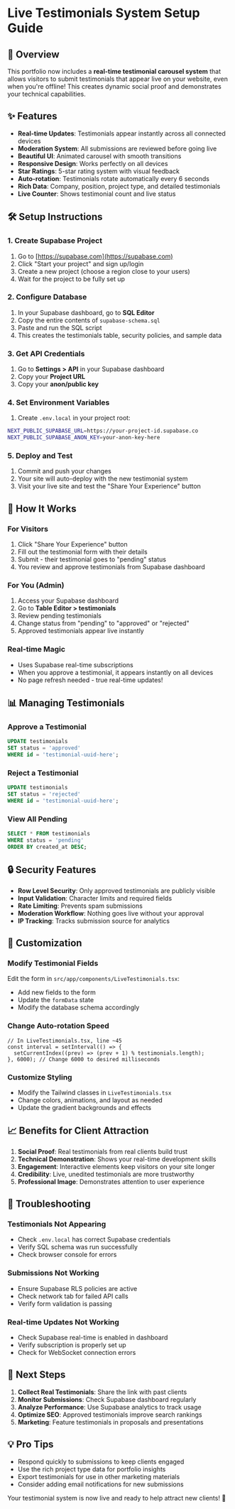 # Live Testimonials System Setup Guide

## 🚀 Overview

This portfolio now includes a **real-time testimonial carousel system** that allows visitors to submit testimonials that appear live on your website, even when you're offline! This creates dynamic social proof and demonstrates your technical capabilities.

## ✨ Features

- **Real-time Updates**: Testimonials appear instantly across all connected devices
- **Moderation System**: All submissions are reviewed before going live
- **Beautiful UI**: Animated carousel with smooth transitions
- **Responsive Design**: Works perfectly on all devices
- **Star Ratings**: 5-star rating system with visual feedback
- **Auto-rotation**: Testimonials rotate automatically every 6 seconds
- **Rich Data**: Company, position, project type, and detailed testimonials
- **Live Counter**: Shows testimonial count and live status

## 🛠️ Setup Instructions

### 1. Create Supabase Project

1. Go to [https://supabase.com](https://supabase.com)
2. Click "Start your project" and sign up/login
3. Create a new project (choose a region close to your users)
4. Wait for the project to be fully set up

### 2. Configure Database

1. In your Supabase dashboard, go to **SQL Editor**
2. Copy the entire contents of `supabase-schema.sql`
3. Paste and run the SQL script
4. This creates the testimonials table, security policies, and sample data

### 3. Get API Credentials

1. Go to **Settings > API** in your Supabase dashboard
2. Copy your **Project URL**
3. Copy your **anon/public key**

### 4. Set Environment Variables

1. Create `.env.local` in your project root:
```bash
NEXT_PUBLIC_SUPABASE_URL=https://your-project-id.supabase.co
NEXT_PUBLIC_SUPABASE_ANON_KEY=your-anon-key-here
```

### 5. Deploy and Test

1. Commit and push your changes
2. Your site will auto-deploy with the new testimonial system
3. Visit your live site and test the "Share Your Experience" button

## 🎯 How It Works

### For Visitors
1. Click "Share Your Experience" button
2. Fill out the testimonial form with their details
3. Submit - their testimonial goes to "pending" status
4. You review and approve testimonials from Supabase dashboard

### For You (Admin)
1. Access your Supabase dashboard
2. Go to **Table Editor > testimonials**
3. Review pending testimonials
4. Change status from "pending" to "approved" or "rejected"
5. Approved testimonials appear live instantly

### Real-time Magic
- Uses Supabase real-time subscriptions
- When you approve a testimonial, it appears instantly on all devices
- No page refresh needed - true real-time updates!

## 📊 Managing Testimonials

### Approve a Testimonial
```sql
UPDATE testimonials 
SET status = 'approved' 
WHERE id = 'testimonial-uuid-here';
```

### Reject a Testimonial
```sql
UPDATE testimonials 
SET status = 'rejected' 
WHERE id = 'testimonial-uuid-here';
```

### View All Pending
```sql
SELECT * FROM testimonials 
WHERE status = 'pending' 
ORDER BY created_at DESC;
```

## 🔒 Security Features

- **Row Level Security**: Only approved testimonials are publicly visible
- **Input Validation**: Character limits and required fields
- **Rate Limiting**: Prevents spam submissions
- **Moderation Workflow**: Nothing goes live without your approval
- **IP Tracking**: Tracks submission source for analytics

## 🎨 Customization

### Modify Testimonial Fields
Edit the form in `src/app/components/LiveTestimonials.tsx`:
- Add new fields to the form
- Update the `formData` state
- Modify the database schema accordingly

### Change Auto-rotation Speed
```tsx
// In LiveTestimonials.tsx, line ~45
const interval = setInterval(() => {
  setCurrentIndex((prev) => (prev + 1) % testimonials.length);
}, 6000); // Change 6000 to desired milliseconds
```

### Customize Styling
- Modify the Tailwind classes in `LiveTestimonials.tsx`
- Change colors, animations, and layout as needed
- Update the gradient backgrounds and effects

## 📈 Benefits for Client Attraction

1. **Social Proof**: Real testimonials from real clients build trust
2. **Technical Demonstration**: Shows your real-time development skills
3. **Engagement**: Interactive elements keep visitors on your site longer
4. **Credibility**: Live, unedited testimonials are more trustworthy
5. **Professional Image**: Demonstrates attention to user experience

## 🐛 Troubleshooting

### Testimonials Not Appearing
- Check `.env.local` has correct Supabase credentials
- Verify SQL schema was run successfully
- Check browser console for errors

### Submissions Not Working
- Ensure Supabase RLS policies are active
- Check network tab for failed API calls
- Verify form validation is passing

### Real-time Updates Not Working
- Check Supabase real-time is enabled in dashboard
- Verify subscription is properly set up
- Check for WebSocket connection errors

## 🚀 Next Steps

1. **Collect Real Testimonials**: Share the link with past clients
2. **Monitor Submissions**: Check Supabase dashboard regularly
3. **Analyze Performance**: Use Supabase analytics to track usage
4. **Optimize SEO**: Approved testimonials improve search rankings
5. **Marketing**: Feature testimonials in proposals and presentations

## 💡 Pro Tips

- Respond quickly to submissions to keep clients engaged
- Use the rich project type data for portfolio insights
- Export testimonials for use in other marketing materials
- Consider adding email notifications for new submissions

Your testimonial system is now live and ready to help attract new clients! 🎉